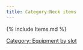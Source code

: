 ```yaml
---
title: Category:Neck items
---
```


{% include Items.md %}

[Category: Equipment by slot](Category:_Equipment_by_slot "wikilink")